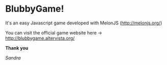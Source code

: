 # **BlubbyGame!**

  It's an easy Javascript game developed with MelonJS
    (http://melonjs.org/)

  You can visit the official game website here ->  http://blubbygame.altervista.org/

  **Thank you**

   _Sandra_
